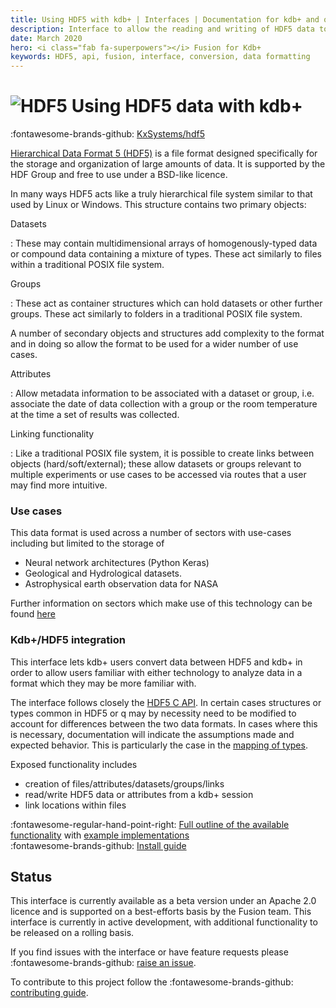 ```yaml
---
title: Using HDF5 with kdb+ | Interfaces | Documentation for kdb+ and q
description: Interface to allow the reading and writing of HDF5 data to and from kdb+  
date: March 2020
hero: <i class="fab fa-superpowers"></i> Fusion for Kdb+
keywords: HDF5, api, fusion, interface, conversion, data formatting
---
```

# ![HDF5](../img/hdf5.jpeg) Using HDF5 data with kdb+

:fontawesome-brands-github:
[KxSystems/hdf5](https://github.com/KxSystems/hdf5)


[Hierarchical Data Format 5 (HDF5)](https://portal.hdfgroup.org/display/HDF5/HDF5) is a file format designed specifically for the storage and organization of large amounts of data. It is supported by the HDF Group and free to use under a BSD-like licence. 

In many ways HDF5 acts like a truly hierarchical file system similar to that used by Linux or Windows. This structure contains two primary objects:

Datasets 

: These may contain multidimensional arrays of homogenously-typed data or compound data containing a mixture of types. These act similarly to files within a traditional POSIX file system.

Groups 

: These act as container structures which can hold datasets or other further groups. These act similarly to folders in a traditional POSIX file system.

A number of secondary objects and structures add complexity to the format and in doing so allow the format to be used for a wider number of use cases.

Attributes

: Allow metadata information to be associated with a dataset or group, i.e. associate the date of data collection with a group or the room temperature at the time a set of results was collected.

Linking functionality

: Like a traditional POSIX file system, it is possible to create links between objects (hard/soft/external); these allow datasets or groups relevant to multiple experiments or use cases to be accessed via routes that a user may find more intuitive.

### Use cases

This data format is used across a number of sectors with use-cases including but limited to the storage of

-   Neural network architectures (Python Keras)
-   Geological and Hydrological datasets.
-   Astrophysical earth observation data for NASA

Further information on sectors which make use of this technology can be found [here](https://support.hdfgroup.org/HDF5/users5.html)

### Kdb+/HDF5 integration

This interface lets kdb+ users convert data between HDF5 and kdb+ in order to allow users familiar with either technology to analyze data in a format which they may be more familiar with.

The interface follows closely the [HDF5 C API](https://support.hdfgroup.org/HDF5/doc/RM/RM_H5Front.html). In certain cases structures or types common in HDF5 or q may by necessity need to be modified to account for differences between the two data formats. In cases where this is necessary, documentation will indicate the assumptions made and expected behavior. This is particularly the case in the [mapping of types](hdf5-types.md).

Exposed functionality includes

-   creation of files/attributes/datasets/groups/links
-   read/write HDF5 data or attributes from a kdb+ session
-   link locations within files

:fontawesome-regular-hand-point-right:
[Full outline of the available functionality](reference.md)
with [example implementations](examples.md)
<br>
:fontawesome-brands-github:
[Install guide](https://github.com/KxSystems/hdf5#installation)


## Status

This interface is currently available as a beta version under an Apache 2.0 licence and is supported on a best-efforts basis by the Fusion team. This interface is currently in active development, with additional functionality to be released on a rolling basis.

If you find issues with the interface or have feature requests please 
:fontawesome-brands-github:
[raise an issue](https://github.com/KxSystems/hdf5/issues). 

To contribute to this project follow the 
:fontawesome-brands-github:
[contributing guide](https://github.com/KxSystems/hdf5/blob/master/CONTRIBUTING.md).
